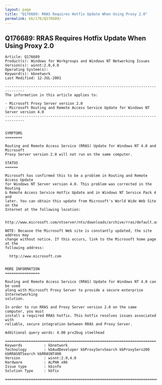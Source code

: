 ```yaml
---
layout: page
title: "Q176689: RRAS Requires Hotfix Update When Using Proxy 2.0"
permalink: kb/176/Q176689/
---
```


## Q176689: RRAS Requires Hotfix Update When Using Proxy 2.0

	Article: Q176689
	Product(s): Windows for Workgroups and Windows NT Networking Issues
	Version(s): winnt:2.0,4.0
	Operating System(s): 
	Keyword(s): kbnetwork
	Last Modified: 12-JUL-2001
	
	-------------------------------------------------------------------------------
	The information in this article applies to:
	
	- Microsoft Proxy Server version 2.0 
	- Microsoft Routing and Remote Access Service Update for Windows NT Server version 4.0 
	-------------------------------------------------------------------------------
	
	
	SYMPTOMS
	========
	
	Routing and Remote Access Service (RRAS) Update for Windows NT 4.0 and Microsoft
	Proxy Server version 2.0 will not run on the same computer.
	
	STATUS
	======
	
	Microsoft has confirmed this to be a problem in Routing and Remote Access Update
	for Windows NT Server version 4.0. This problem was corrected in the Routing
	& Remote Access Service Hotfix Update and in Windows NT Service Pack 4 and
	later. You can obtain this update from Microsoft's World Wide Web Site on the
	Internet at the following location:
	
	  http://www.microsoft.com/ntserver/nts/downloads/archive/rras/default.asp
	
	NOTE: Because the Microsoft Web site is constantly updated, the site address may
	change without notice. If this occurs, link to the Microsoft home page at the
	following address:
	
	  http://www.microsoft.com
	
	
	MORE INFORMATION
	================
	
	Routing and Remote Access Service (RRAS) Update for Windows NT 4.0 can be used
	along with Microsoft Proxy Server to provide a secure enterprise Internetworking
	solution.
	
	In order to run RRAS and Proxy Server version 2.0 on the same computer, you must
	install a required RRAS hotfix. This hotfix resolves issues associated with
	reliable, secure integration between RRAS and Proxy Server.
	
	Additional query words: 4.00 prx2bug steelhead
	
	======================================================================
	Keywords          : kbnetwork 
	Technology        : kbAudDeveloper kbProxyServSearch kbProxyServ200 kbRRASNTSearch kbRRASNT400
	Version           : winnt:2.0,4.0
	Hardware          : ALPHA x86
	Issue type        : kbinfo
	Solution Type     : kbfix
	
	=============================================================================
	
